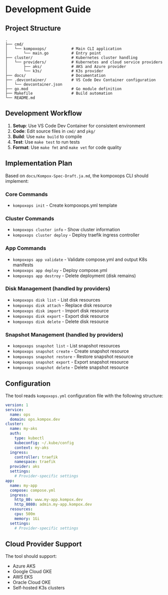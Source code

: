 # Development Guide

## Project Structure

```
.
├── cmd/
│   └── kompoxops/           # Main CLI application
│       └── main.go          # Entry point
├── cluster/                 # Kubernetes cluster handling
│   └── providers/           # Kubernetes and cloud service providers
│       ├── aks/             # AKS and Azure provider
│       └── k3s/             # K3s provider
├── docs/                    # Documentation
├── .devcontainer/           # VS Code Dev Container configuration
│   └── devcontainer.json
├── go.mod                   # Go module definition
├── Makefile                 # Build automation
└── README.md
```

## Development Workflow

1. **Setup**: Use VS Code Dev Container for consistent environment
2. **Code**: Edit source files in `cmd/` and `pkg/`
3. **Build**: Use `make build` to compile
4. **Test**: Use `make test` to run tests
5. **Format**: Use `make fmt` and `make vet` for code quality

## Implementation Plan

Based on `docs/Kompox-Spec-Draft.ja.md`, the kompoxops CLI should implement:

### Core Commands

- `kompoxops init` - Create kompoxops.yml template

### Cluster Commands

- `kompoxops cluster info` - Show cluster information
- `kompoxops cluster deploy` - Deploy traefik ingress controller

### App Commands

- `kompoxops app validate` - Validate compose.yml and output K8s manifests
- `kompoxops app deploy` - Deploy compose.yml
- `kompoxops app destroy` - Delete deployment (disk remains)

### Disk Management (handled by providers)

- `kompoxops disk list` - List disk resources
- `kompoxops disk attach` - Replace disk resource
- `kompoxops disk import` - Import disk resource
- `kompoxops disk export` - Export disk resource
- `kompoxops disk delete` - Delete disk resource

### Snapshot Management (handled by providers)

- `kompoxops snapshot list` - List snapshot resources
- `kompoxops snapshot create` - Create snapshot resource
- `kompoxops snapshot restore` - Restore snapshot resource
- `kompoxops snapshot export` - Export snapshot resource
- `kompoxops snapshot delete` - Delete snapshot resource

## Configuration

The tool reads `kompoxops.yml` configuration file with the following structure:

```yaml
version: 1
service:
  name: ops
  domain: ops.kompox.dev
cluster:
  name: my-aks
  auth:
    type: kubectl
    kubeconfig: ~/.kube/config
    context: my-aks
  ingress:
    controller: traefik
    namespace: traefik
  provider: aks
  settings:
    # Provider-specific settings
app:
  name: my-app
  compose: compose.yml
  ingress:
    http_80: www.my-app.kompox.dev
    http_8080: admin.my-app.kompox.dev
  resources:
    cpu: 500m
    memory: 1Gi
  settings:
    # Provider-specific settings
```

## Cloud Provider Support

The tool should support:
- Azure AKS
- Google Cloud GKE
- AWS EKS
- Oracle Cloud OKE
- Self-hosted K3s clusters